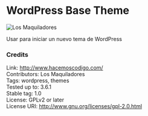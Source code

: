 WordPress Base Theme
=============
![Los Maquiladores](https://raw.github.com/HacemosCodigo/base-theme/master/images/logo_maquila.png)

Usar para iniciar un nuevo tema de WordPress

### Credits

Link: http://www.hacemoscodigo.com/<br />
Contributors: Los Maquiladores<br />
Tags: wordpress, themes<br />
Tested up to: 3.6.1<br />
Stable tag: 1.0<br />
License: GPLv2 or later<br />
License URI: http://www.gnu.org/licenses/gpl-2.0.html<br />
